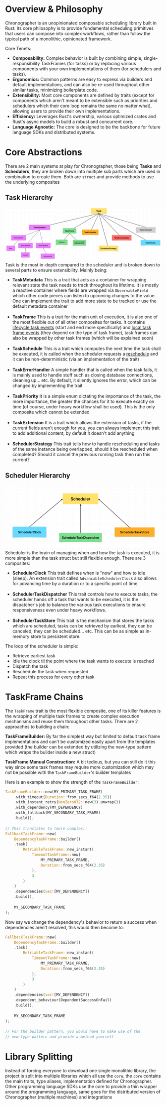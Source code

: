 # Overview & Philosophy
Chronographer is an unopinionated composable scheduling library built in Rust. Its core philosophy is 
to provide fundamental scheduling primitives that users can compose into complex workflows, 
rather than follow the typical path of a monolithic, opinionated framework.

Core Tenets:
- **Composability:** Complex behavior is built by combining simple, single-responsibility TaskFrames (for tasks) or
by replacing various components with your own implementations of them (for schedulers and tasks).
- **Ergonomics:** Common patterns are easy to express via builders and default implementations, and can also be re-used
throughout other similar tasks, minimizing boilerplate code.
- **Extensibility:** Most core components are defined by traits (except for components which aren't meant to
be extensible such as priorities and schedulers which their core loop remains the same no matter what), allowing
users to provide their own implementations.
- **Efficiency:** Leverages Rust's ownership, various optimized crates and Rust's async models to build a robust 
and concurrent core.
- **Language Agnostic:** The core is designed to be the backbone for future language SDKs and distributed systems.

# Core Abstractions
There are 2 main systems at play for Chronographer, those being **Tasks** and **Schedulers**, they are broken down
into multiple sub parts which are used in combination to create them. Both are ``struct`` and provide methods to
use the underlying composites

## Task Hierarchy
![Task Abstraction Map](assets/Task%20Abstraction.png) <br />
Task is the most in-depth compared to the scheduler and is broken down to several parts to ensure
extensibility. Mainly being:
- **TaskMetadata** This is a trait that acts as a container for wrapping relevant state the task needs to track throughout its
lifetime. It is mostly a reactive container where fields are wrapped via ``ObservableField`` which other
code pieces can listen to upcoming changes to the value. One can implement the trait to add more state to be
tracked or use the default metadata container
<br /> <br />
- **TaskFrame** This is a trait for the main unit of execution, it is also one of the most flexible out of all other composites
for tasks. It contains <u>lifecycle task events</u> (start and end more specifically) and <u>local task frame events</u>
(they depend on the type of task frame), task frames can also be wrapped by other task frames (which will be explained soon)
<br /> <br />
- **TaskSchedule** This is a trait which computes the next time the task shall be executed, it is called when the scheduler
requests a <u>reschedule</u> and it can be non-deterministic (via an implementation of the trait)
<br /> <br />
- **TaskErrorHandler** A simple handler that is called when the task fails, it is mainly used to handle stuff such
as closing database connections, cleaning up... etc. By default, it silently ignores the error, which can be changed by
implementing the trait
<br /> <br />
- **TaskPriority** It is a simple enum dictating the importance of the task, the more importance, the greater the chances
for it to execute exactly on time (of course, under heavy workflow shall be used). This is the only composite which cannot
be extended
<br /> <br />
- **TaskExtension** It is a trait which allows the extension of tasks, if the current fields aren't enough for you, you
can always implement this trait to add additional content, by default it doesn't add anything
<br /> <br />
- **SchedulerStrategy** This trait tells how to handle rescheduling and tasks of the same instance being overlapped, 
should it be rescheduled when completed? Should it cancel the previous running task then run this current?

## Scheduler Hierarchy
![Task Abstraction Map](assets/Scheduler%20Abstraction.png) <br />
Scheduler is the brain of managing when and how the task is executed, it is more simple than the task struct but still
flexible enough. There are 3 composites:
- **SchedulerClock** This trait defines when is "now" and how to idle (sleep). An extension trait called 
``AdvancableSchedulerClock`` also allows for advancing time by a duration or to a specific point of time.
<br /> <br />
- **SchedulerTaskDispatcher** This trait controls how to execute tasks, the scheduler hands off a task that wants to be
executed, it is the dispatcher's job to balance the various task executions to ensure responsiveness even under heavy
workflows.
<br /> <br />
- **SchedulerTaskStore** This trait is the mechanism that stores the tasks which are scheduled, tasks can be retrieved
by earliest, they can be canceled, they can be scheduled... etc. This can be as simple as in-memory store to persistent
store.

The loop of the scheduler is simple:
- Retrieve earliest task
- Idle the clock til the point where the task wants to execute is reached
- Dispatch the task
- Reschedule the task when requested
- Repeat this process for every other task

# TaskFrame Chains
The ``TaskFrame`` trait is the most flexible composite, one of its killer features is the wrapping of multiple task frames
to create complex execution mechanisms and reuse them throughout other tasks. There are 2 approaches to building a chain:

**TaskFrameBuilder:** By far the simplest way but limited to default task frame implementations and can't
be customized easily apart from the templates provided (the builder can be extended by utilizing the new-type pattern 
which wraps the builder inside a new struct)

**TaskFrame Manual Construction:** A bit tedious, but you can still do it this way since some task frames
may require more customization which may not be possible with the ``TaskFrameBuilder``'s builder templates

Here is an example to show the strength of the ``TaskFrameBuilder``:
```rust
TaskFrameBuilder::new(MY_PRIMARY_TASK_FRAME)
    .with_timeout(Duration::from_secs_f64(2.35))
    .with_instant_retry(NonZeroU32::new(3).unwrap())
    .with_dependency(MY_DEPENDENCY)
    .with_fallback(MY_SECONDARY_TASK_FRAME)
    .build();

// This translates to (more complex): 
FallbackTaskFrame::new(
    DependencyTaskFrame::builder()
    .task(
        RetriableTaskFrame::new_instant(
            TimeoutTaskFrame::new(
                MY_PRIMARY_TASK_FRAME,
                Duration::from_secs_f64(2.35)
            ),
            3
        )
    )
    .dependencies(vec![MY_DEPENDENCY])
    .build(),

    MY_SECONDARY_TASK_FRAME
);
```

Now say we change the dependency's behavior to return a success when dependencies aren't resolved, 
this would then become to:
```rust
FallbackTaskFrame::new(
    DependencyTaskFrame::builder()
    .task(
        RetriableTaskFrame::new_instant(
            TimeoutTaskFrame::new(
                MY_PRIMARY_TASK_FRAME,
                Duration::from_secs_f64(2.35)
            ),
            3
        )
    )
    .dependencies(vec![MY_DEPENDENCY])
    .dependent_behaviour(DependentSuccessOnFail)
    .build(),

    MY_SECONDARY_TASK_FRAME
);

// For the builder pattern, you would have to make use of the 
// new-type pattern and provide a method yourself
```

# Library Splitting
Instead of forcing everyone to download one single monolithic library, the project is split into
multiple libraries which all use the ``core``. the ``core`` contains the main traits, type aliases, 
implementation defined for Chronographer. Other programming language SDKs use the core to provide
a thin wrapper around the programming language, same goes for the distributed version of Chronographer (multiple
machines) and integrations
